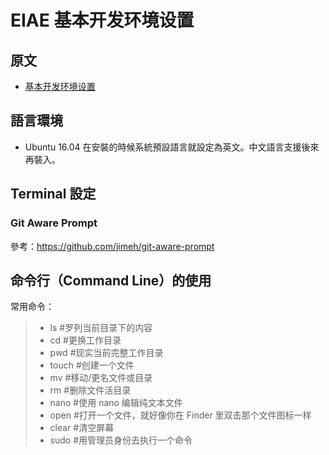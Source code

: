 # EIAE 基本开发环境设置

## 原文

- [基本开发环境设置](http://xiaolai.li/2016/06/16/makecs-basic-dev-env-settup/)


## 語言環境

- Ubuntu 16.04 在安裝的時候系統預設語言就設定為英文。中文語言支援後來再裝入。


## Terminal 設定

### Git Aware Prompt
參考：https://github.com/jimeh/git-aware-prompt


## 命令行（Command Line）的使用

常用命令：
> -  ls #罗列当前目录下的内容
> - cd #更换工作目录
> - pwd #现实当前完整工作目录
> - touch #创建一个文件
> - mv #移动/更名文件或目录
> - rm #删除文件活目录
> - nano #使用 nano 编辑纯文本文件
> - open #打开一个文件，就好像你在 Finder 里双击那个文件图标一样
> - clear #清空屏幕
> - sudo #用管理员身份去执行一个命令

